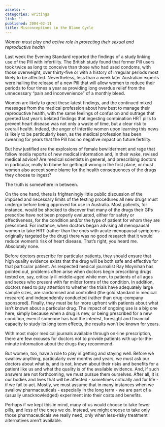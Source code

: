 ```yaml
---
assets: ~
categories: writings
link: ''
published: 2004-02-11
title: Misconceptions in the Blame Cycle
---
```

*Women must play and active role in protecting their sexual and
reproductive health*

Last week the Evening Standard reported the findings of a study linking
\
use of the Pill with infertility. The British study found that former
Pill users took twice as long to conceive than those who had used
condoms, with those overweight, over thirty-five or with a history of
irregular periods most likely to be affected. Nevertheless, less than a
week later Australian experts were hailing the release of a new Pill
that will allow women to reduce their periods to four times a year as
providing long overdue relief from the unnecessary “pain and
inconvenience” of a monthly bleed.

Women are likely to greet these latest findings, and the continued mixed
messages from the medical profession about how best to manage their
reproductive health, with the same feelings of confusion and outrage
that greeted last year’s belated findings that ingesting combination HRT
pills to prevent heart disease was not only a waste of time, but a clear
risk to overall health. Indeed, the anger of infertile women upon
learning this news is likely to be particularly keen, as the medical
profession has been swearing for years that the Pill has no negative
impact on future fertility.

But how justified are the explosions of female bewilderment and rage
that follow media reports of new medical information and, in their wake,
revised medical advice? Are medical scientists in general, and
prescribing doctors in particular, really to blame for getting it wrong
in the first place, or must women also accept some blame for the health
consequences of the drugs they choose to ingest?

The truth is somewhere in between.

On the one hand, there is frighteningly little public discussion of the
imposed and necessary limits of the testing procedures all new drugs
must undergo before being approved for use in Australia. Most patients,
for instance, would be shocked to discover that many of the drugs their
GPs prescribe have not been properly evaluated, either for safety or
effectiveness, for the condition and/or the type of patient for whom
they are prescribed. For instance, when doctors began advising all
menopausal women to take HRT (rather than the ones with acute menopausal
symptoms originally targeted by the drug) there was no good research
that it would reduce women’s risk of heart disease. That’s right, you
heard me. Absolutely none.

Before doctors prescribe for particular patients, they should ensure
that high quality evidence exists that the drug will be both safe and
effective for that particular patient. As respected medical journalist
Ray Moynihan has pointed out, problems often arise when doctors begin
prescribing drugs tested on, say, critically ill middle-aged white men,
to patients of all ages and sexes who present with far milder forms of
the condition. In addition, doctors need to pay attention to whether the
trials have adequately large sample sizes, are randomised and controlled
(the gold standard in medical research) and independently conducted
(rather than drug-company sponsored). Finally, they must be far more
upfront with patients about what isn’t known about a particular drug.
The impact of ongoing use is a big one here, simply because when a drug
is new, or being prescribed for a new condition, even if someone has had
the interest, foresight and financial capacity to study its long term
effects, the results won’t be known for years.

With most major medical journals available through on-line prescription,
there are few excuses for doctors not to provide patients with
up-to-the-minute information about the drugs they recommend.

But women, too, have a role to play in getting and staying well. Before
we swallow anything, particularly over months and years, we must ask our
doctors about what is, and is not, known about their risks and benefits
for a patient like us and what the quality is of the available evidence.
And, if such answers are not forthcoming, we must pursue them ourselves.
After all, it is our bodies and lives that will be affected - sometimes
critically and for life - if we fail to act. Mostly, we must assume that
in many instances when we swallow pharmaceuticals - especially in the
long term - we are part of a (usually unacknowledged) experiment into
their costs and benefits.

Perhaps if we kept this in mind, many of us would choose to take fewer
pills, and less of the ones we do. Instead, we might choose to take only
those pharmaceuticals we really need, only when less-risky treatment
alternatives aren’t available.